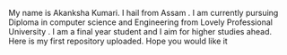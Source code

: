 My name is Akanksha Kumari. I hail from Assam . I am currently pursuing Diploma in computer science and Engineering from Lovely Professional University . I am a final year student and I aim for higher studies ahead. Here is my first repository uploaded. Hope you would like it     
